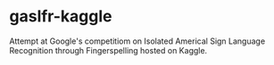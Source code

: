 # gaslfr-kaggle
Attempt at Google's competitiom on Isolated Americal Sign Language Recognition through Fingerspelling hosted on Kaggle. 
